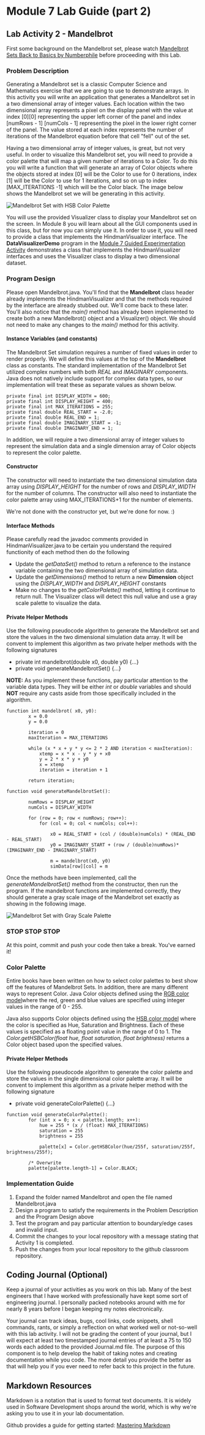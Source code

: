 # Module 7 Lab Guide (part 2)

## Lab Activity 2 - Mandelbrot
First some background on the Mandelbrot set, please watch [Mandelbrot Sets Back to Basics by Numberphile](https://youtu.be/FFftmWSzgmk) before proceeding with this Lab.

### Problem Description
Generating a Mandelbrot set is a classic Computer Science and Mathematics exercise that we are going to use to demonstrate arrays.  In this activity you will write an application that generates a Mandelbrot set in a two dimensional array of integer values. Each location within the two dimensional array represents a pixel on the display panel with the value at index [0][0] representing the upper left corner of the panel and index [numRows - 1] [numCols - 1] representing the pixel in the lower right corner of the panel. The value stored at each index represents the number of iterations of the Mandelbrot equation before that cell "fell" out of the set. 

Having a two dimensional array of integer values, is great, but not very useful.  In order to visualize this Mandelbrot set, you will need to provide a color palette that will map a given number of iterations to a Color. To do this you will write a function that will generate an array of Color objects where the objects stored at index [0] will be the Color to use for 0 iterations, index [1] will be the Color to use for 1 iterations, and so on up to index [MAX_ITERATIONS -1] which will be the Color black. The image below shows the Mandelbrot set we will be generating in this activity.

<img src="images/mandelbrot-color.png" alt="Mandelbrot Set with HSB Color Palette">

You will use the provided Visualizer class to display your Mandelbrot set on the screen. In Module 8 you will learn about all the GUI components used in this class, but for now you can simply use it.  In order to use it, you will need to provide a class that implements the HindmanVisualizer interface. The **DataVisualizerDemo** program in the [Module 7 Guided Experimentation Activity](https://github.com/lhindman/cs121-mod07-examples) demonstrates a class that implements the HindmanVisualizer interfaces and uses the Visualizer class to display a two dimensional dataset.

### Program Design
Please open Mandelbrot.java.  You'll find that the **Mandelbrot** class header already implements the HindmanVisualizer and that the methods required by the interface are already stubbed out. We'll come back to these later.  You'll also notice that the *main()* method has already been implemented to create both a new Mandelbrot() object and a Visualizer() object. We should not need to make any changes to the *main()* method for this activity.

#### Instance Variables (and constants)
The Mandelbrot Set simulation requires a number of fixed values in order to render properly. We will define this values at the top of the **Mandelbrot** class as constants. The standard implementation of the Mandelbrot Set utilized complex numbers with both *REAL* and *IMAGINARY* components. Java does not natively include support for complex data types, so our implementation will treat these as separate values as shown below.
```
private final int DISPLAY_WIDTH = 600;
private final int DISPLAY_HEIGHT = 400;
private final int MAX_ITERATIONS = 255;
private final double REAL_START = -2.0;
private final double REAL_END = 1;
private final double IMAGINARY_START = -1;
private final double IMAGINARY_END = 1;
```

In addition, we will require a two dimensional array of integer values to represent the simulation data and a single dimension array of Color objects to represent the color palette.

#### Constructor
The constructor will need to instantiate the two dimensional simulation data array using *DISPLAY_HEIGHT* for the number of rows and *DISPLAY_WIDTH* for the number of columns. The constructor will also need to instantiate the color palette array using MAX_ITERATIONS+1 for the number of elements.   

We're not done with the constructor yet, but we're done for now. :)


#### Interface Methods
Please carefully read the javadoc comments provided in HindmanVisualizer.java to be certain you understand the required functionity of each method then do the following
- Update the *getDataSet()* method to return a reference to the instance variable containing the two dimensional array of simulation data.
- Update the *getDimensions()* method to return a new **Dimension** object using the *DISPLAY_WIDTH* and *DISPLAY_HEIGHT* constants
- Make no changes to the *getColorPalette()* method, letting it continue to return null.  The Visualizer class will detect this null value and use a gray scale palette to visualize the data.

#### Private Helper Methods
Use the following pseudocode algorithm to generate the Mandelbrot set and store the values in the two dimensional simulation data array. It will be convent to implement this algorithm as two private helper methods with the following signatures
- private int mandelbrot(double x0, double y0) {...}
- private void generateMandelbrotSet() {...}  

**NOTE:** As you implement these functions, pay particular attention to the variable data types. They will be either *int* or *double* variables and should **NOT** require any casts aside from those specifically included in the algorithm.

```
function int mandelbrot( x0, y0):
        x = 0.0
        y = 0.0

        iteration = 0
        maxIteration = MAX_ITERATIONS

        while (x * x + y * y <= 2 * 2 AND iteration < maxIteration):
            xtemp = x * x - y * y + x0
            y = 2 * x * y + y0
            x = xtemp
            iteration = iteration + 1

        return iteration;
```

```
function void generateMandelbrotSet():

        numRows = DISPLAY_HEIGHT
        numCols = DISPLAY_WIDTH

        for (row = 0; row < numRows; row++):
            for (col = 0; col < numCols; col++):

                x0 = REAL_START + (col / (double)numCols) * (REAL_END - REAL_START)
                y0 = IMAGINARY_START + (row / (double)numRows)* (IMAGINARY_END - IMAGINARY_START)

                m = mandelbrot(x0, y0)
                simData[row][col] = m

```  

Once the methods have been implemented, call the *generateMandelbrotSet()* method from the constructor, then run the program. If the mandelbrot functions are implemented correctly, they should generate a gray scale image of the Mandelbrot set exactly as showing in the following image.

<img src="images/mandelbrot-gray.png" alt="Mandelbrot Set with Gray Scale Palette">

### STOP STOP STOP
At this point, commit and push your code then take a break. You've earned it!

### Color Palette
Entire books have been written on how to select color palettes to best show off the features of Mandelbrot Sets. In addition, there are many different ways to represent Color. Java Color objects defined using the [RGB color model](https://en.wikipedia.org/wiki/RGB_color_model)where the red, green and blue values are specified using integer values in the range of 0 - 255.  

Java also supports Color objects defined using the [HSB color model](https://en.wikipedia.org/wiki/HSL_and_HSV) where the color is specified as Hue, Saturation and Brightness. Each of these values is specified as a floating point value in the range of 0 to 1. The *Color.getHSBColor(float hue, float saturation, float brightness)* returns a Color object based upon the specified values. 

#### Private Helper Methods
Use the following pseudocode algorithm to generate the color palette and store the values in the single dimensional color palette array. It will be convent to implement this algorithm as a private helper method with the following signature
- private void generateColorPalette() {...}

```
function void generateColorPalette():
        for (int x = 0; x < palette.length; x++):
            hue = 255 * (x / (float) MAX_ITERATIONS)
            saturation = 255
            brightness = 255

            palette[x] = Color.getHSBColor(hue/255f, saturation/255f, brightness/255f);

        /* Overwrite 
        palette[palette.length-1] = Color.BLACK;
```

### Implementation Guide
1. Expand the folder named Mandelbrot and open the file named Mandelbrot.java
2. Design a program to satisfy the requirements in the Problem Description and the Program Design above
3. Test the program and pay particular attention to boundary/edge cases and invalid input.
4. Commit the changes to your local repository with a message stating that Activity 1 is completed.
5. Push the changes from your local repository to the github classroom repository.


## Coding Journal (Optional)
Keep a journal of your activities as you work on this lab. Many of the best engineers that I have worked with professionally have kept some sort of engineering journal. I personally packed notebooks around with me for nearly 8 years before I began keeping my notes electronically.   

Your journal can track ideas, bugs, cool links, code snippets, shell commands, rants, or simply a reflection on what worked well or not-so-well with this lab activity. I will not be grading the content of your journal, but I will expect at least two timestamped journal entries of at least a 75 to 150 words each added to the provided Journal.md file.  The purpose of this component is to help develop the habit of taking notes and creating documentation while you code. The more detail you provide the better as that will help you if you ever need to refer back to this project in the future.

## Markdown Resources
Markdown is a notation that is used to format text documents.  It is widely used in Software Development shops around the world, which is why we're asking you to use it in your lab documentation.  

Github provides a guide for getting started:  [Mastering Markdown](https://guides.github.com/features/mastering-markdown/)


